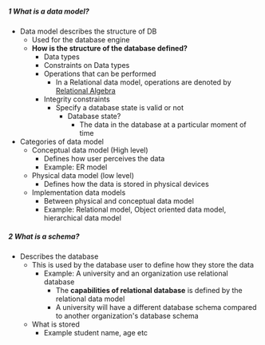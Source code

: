 ##### 1 What is a data model?
- Data model describes the structure of DB
	- Used for the database engine
	- **How is the structure of the database defined?**
		- Data types
		- Constraints on Data types
		- Operations that can be performed
			- In a Relational data model, operations are denoted by [Relational Algebra](1.3%20Relational%20Algebra.md)
		- Integrity constraints
			- Specify a database state is valid or not
				- Database state?
					- The data in the database at a particular moment of time
- Categories of data model
	- Conceptual data model (High level)
		- Defines how user perceives the data
		- Example: ER model
	- Physical data model (low level)
		- Defines how the data is stored in physical devices
	- Implementation data models
		- Between physical and conceptual data model
		- Example: Relational model, Object oriented data model, hierarchical data model

##### 2 What is a schema?
- Describes the database
	- This is used by the database user to define how they store the data
		- Example: A university and an organization use relational database
			- The **capabilities of relational database** is defined by the relational data model
			- A university will have a different database schema compared to another organization's database schema
	- What is stored
		- Example student name, age etc